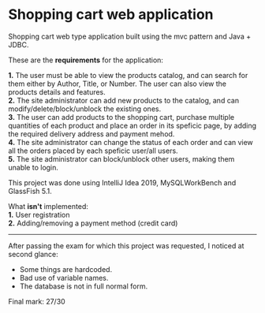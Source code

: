 # Shopping cart web application
Shopping cart web type application built using the mvc pattern and Java + JDBC. 

These are the **requirements** for the application:

**1.** The user must be able to view the products catalog, and can search for them either by Author, Title, or Number. The user can also view the products details and features.   
**2.** The site administrator can add new products to the catalog, and can modify/delete/block/unblock the existing ones.    
**3.** The user can add products to the shopping cart, purchase multiple quantities of each product and place an order in its speficic page, by adding the required delivery address and payment mehod.  
**4.** The site administrator can change the status of each order and can view all the orders placed by each speficic user/all users.  
**5.** The site administrator can block/unblock other users, making them unable to login.   

This project was done using IntelliJ Idea 2019, MySQLWorkBench and GlassFish 5.1.

What **isn't** implemented:  
**1.** User registration   
**2.** Adding/removing a payment method (credit card)    

* * *

After passing the exam for which this project was requested, I noticed at second glance:
- Some things are hardcoded.
- Bad use of variable names.
- The database is not in full normal form.

Final mark: 27/30
